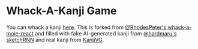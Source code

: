 # Whack-A-Kanji Game

You can whack a kanji [here](https://whack-a-kanji.netlify.com/).
This is forked from [@RhodesPeter's whack-a-mole-react](https://github.com/RhodesPeter/whack-a-mole-react) and filled with fake AI-generated kanji from [@hardmaru's sketchRNN](https://github.com/hardmaru/sketch-rnn) and real kanji from [KanjiVG](http://kanjivg.tagaini.net/).
